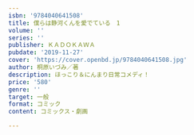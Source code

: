 ```yaml
---
isbn: '9784040641508'
title: 僕らは静河くんを愛でている　1
volume: ''
series: ''
publisher: ＫＡＤＯＫＡＷＡ
pubdate: '2019-11-27'
cover: 'https://cover.openbd.jp/9784040641508.jpg'
author: 桐原いづみ／著
description: ほっこり＆にんまり日常コメディ！
price: '580'
genre: ''
target: 一般
format: コミック
content: コミックス・劇画

---
```

